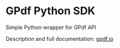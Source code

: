 # GPdf Python SDK

Simple Python wrapper for GPdf API

Description and full documentation: [gpdf.io](https://gpdf.io)
